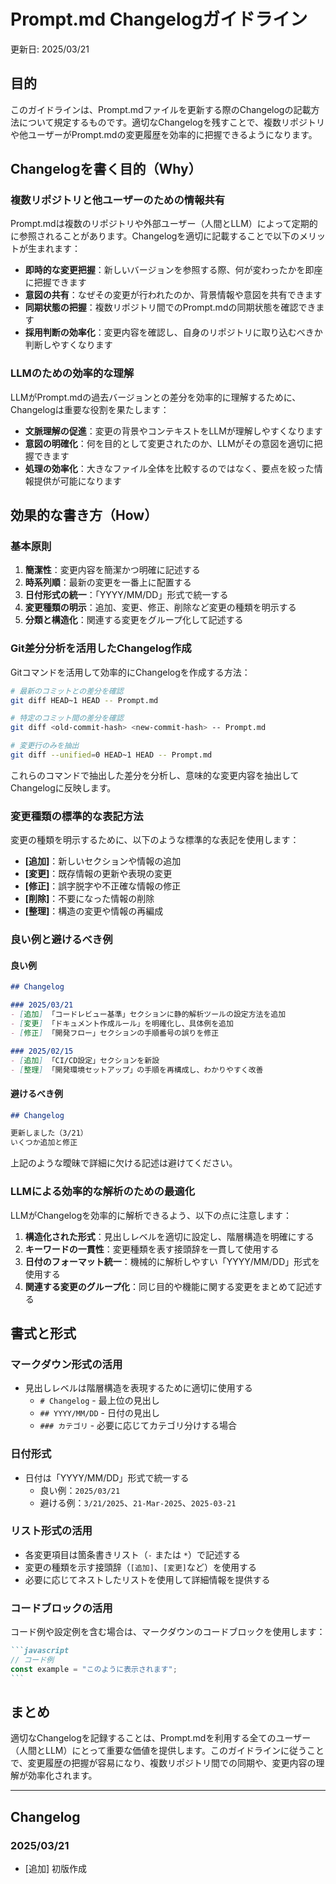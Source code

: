# Prompt.md Changelogガイドライン

更新日: 2025/03/21

## 目的

このガイドラインは、Prompt.mdファイルを更新する際のChangelogの記載方法について規定するものです。適切なChangelogを残すことで、複数リポジトリや他ユーザーがPrompt.mdの変更履歴を効率的に把握できるようになります。

## Changelogを書く目的（Why）

### 複数リポジトリと他ユーザーのための情報共有

Prompt.mdは複数のリポジトリや外部ユーザー（人間とLLM）によって定期的に参照されることがあります。Changelogを適切に記載することで以下のメリットが生まれます：

- **即時的な変更把握**：新しいバージョンを参照する際、何が変わったかを即座に把握できます
- **意図の共有**：なぜその変更が行われたのか、背景情報や意図を共有できます
- **同期状態の把握**：複数リポジトリ間でのPrompt.mdの同期状態を確認できます
- **採用判断の効率化**：変更内容を確認し、自身のリポジトリに取り込むべきか判断しやすくなります

### LLMのための効率的な理解

LLMがPrompt.mdの過去バージョンとの差分を効率的に理解するために、Changelogは重要な役割を果たします：

- **文脈理解の促進**：変更の背景やコンテキストをLLMが理解しやすくなります
- **意図の明確化**：何を目的として変更されたのか、LLMがその意図を適切に把握できます
- **処理の効率化**：大きなファイル全体を比較するのではなく、要点を絞った情報提供が可能になります

## 効果的な書き方（How）

### 基本原則

1. **簡潔性**：変更内容を簡潔かつ明確に記述する
2. **時系列順**：最新の変更を一番上に配置する
3. **日付形式の統一**：「YYYY/MM/DD」形式で統一する
4. **変更種類の明示**：追加、変更、修正、削除など変更の種類を明示する
5. **分類と構造化**：関連する変更をグループ化して記述する

### Git差分分析を活用したChangelog作成

Gitコマンドを活用して効率的にChangelogを作成する方法：

```bash
# 最新のコミットとの差分を確認
git diff HEAD~1 HEAD -- Prompt.md

# 特定のコミット間の差分を確認
git diff <old-commit-hash> <new-commit-hash> -- Prompt.md

# 変更行のみを抽出
git diff --unified=0 HEAD~1 HEAD -- Prompt.md
```

これらのコマンドで抽出した差分を分析し、意味的な変更内容を抽出してChangelogに反映します。

### 変更種類の標準的な表記方法

変更の種類を明示するために、以下のような標準的な表記を使用します：

- **[追加]**：新しいセクションや情報の追加
- **[変更]**：既存情報の更新や表現の変更
- **[修正]**：誤字脱字や不正確な情報の修正
- **[削除]**：不要になった情報の削除
- **[整理]**：構造の変更や情報の再編成

### 良い例と避けるべき例

#### 良い例

```markdown
## Changelog

### 2025/03/21
- [追加] 「コードレビュー基準」セクションに静的解析ツールの設定方法を追加
- [変更] 「ドキュメント作成ルール」を明確化し、具体例を追加
- [修正] 「開発フロー」セクションの手順番号の誤りを修正

### 2025/02/15
- [追加] 「CI/CD設定」セクションを新設
- [整理] 「開発環境セットアップ」の手順を再構成し、わかりやすく改善
```

#### 避けるべき例

```markdown
## Changelog

更新しました（3/21）
いくつか追加と修正
```

上記のような曖昧で詳細に欠ける記述は避けてください。

### LLMによる効率的な解析のための最適化

LLMがChangelogを効率的に解析できるよう、以下の点に注意します：

1. **構造化された形式**：見出しレベルを適切に設定し、階層構造を明確にする
2. **キーワードの一貫性**：変更種類を表す接頭辞を一貫して使用する
3. **日付のフォーマット統一**：機械的に解析しやすい「YYYY/MM/DD」形式を使用する
4. **関連する変更のグループ化**：同じ目的や機能に関する変更をまとめて記述する

## 書式と形式

### マークダウン形式の活用

- 見出しレベルは階層構造を表現するために適切に使用する
  - `# Changelog` - 最上位の見出し
  - `## YYYY/MM/DD` - 日付の見出し
  - `### カテゴリ` - 必要に応じてカテゴリ分けする場合

### 日付形式

- 日付は「YYYY/MM/DD」形式で統一する
  - 良い例：`2025/03/21`
  - 避ける例：`3/21/2025`、`21-Mar-2025`、`2025-03-21`

### リスト形式の活用

- 各変更項目は箇条書きリスト（`-` または `*`）で記述する
- 変更の種類を示す接頭辞（`[追加]`、`[変更]`など）を使用する
- 必要に応じてネストしたリストを使用して詳細情報を提供する

### コードブロックの活用

コード例や設定例を含む場合は、マークダウンのコードブロックを使用します：

````markdown
```javascript
// コード例
const example = "このように表示されます";
```
````

## まとめ

適切なChangelogを記録することは、Prompt.mdを利用する全てのユーザー（人間とLLM）にとって重要な価値を提供します。このガイドラインに従うことで、変更履歴の把握が容易になり、複数リポジトリ間での同期や、変更内容の理解が効率化されます。

---

## Changelog

### 2025/03/21
- [追加] 初版作成
